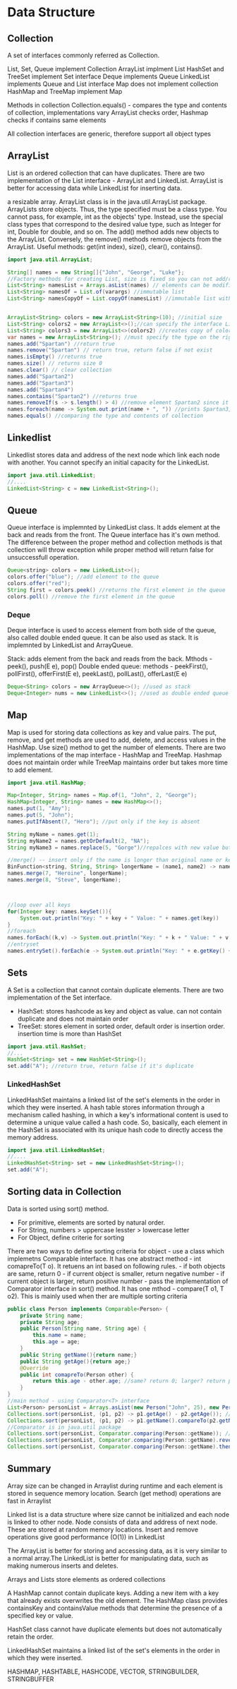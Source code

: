 # Data Structure

## Collection

A set of interfaces commonly referred as Collection.

List, Set, Queue implement Collection
ArrayList implment List
HashSet and TreeSet implement Set
interface Deque implements Queue
LinkedList implements Queue and List
interface Map does not implement collection
HashMap and TreeMap implement Map

Methods in collection
Collection.equals() - compares the type and contents of collection, implementations vary
ArrayList checks order, Hashmap checks if contains same elements

All collection interfaces are generic, therefore support all object types

## ArrayList

List is an ordered collection that can have duplicates. There are two implementation of the List interface - ArrayList and LinkedList.
ArrayList is better for accessing data while LinkedList for inserting data.

a resizable array. ArrayList class is in the java.util.ArrayList package. ArrayLists store objects. Thus, the type specified must be a class type. You cannot pass, for example, int as the objects' type. Instead, use the special class types that correspond to the desired value type, such as Integer for int, Double for double, and so on. The add() method adds new objects to the ArrayList. Conversely, the remove() methods remove objects from the ArrayList. Useful methods: get(int index), size(), clear(), contains().

```java
import java.util.ArrayList;

String[] names = new String[]{"John", "George", "Luke"};
//Factory methods for creating List, size is fixed so you can not add/remove elements
List<String> namesList = Arrays.asList(names) // elements can be modified
List<String> namesOf = List.of(varargs) //immutable list
List<String> namesCopyOf = List.copyOf(namesList) //immutable list with copy of original values


ArrayList<String> colors = new ArrayList<String>(10); //initial size
List<String> colors2 = new ArrayList<>();//can specify the interface List on the left, can ommit the type on the right side
List<String> colors3 = new ArrayList<>(colors2) //creates copy of colors2
var names = new ArrayList<String>(); //must specify the type on the right side for using var
names.add("Spartan") //return true
names.remove("Spartan") // return true, return false if not exist
names.isEmpty() //returns true
names.size() // returns size 0
names.clear() // clear collection
names.add("Spartan2")
names.add("Spartan3")
names.add("Spartan4")
names.contains("Spartan2") //returns true
names.removeIf(s -> s.length() > 4) //remove element Spartan2 since it's length is 8 : takes predicate as argument
names.foreach(name -> System.out.print(name + ", ")) //prints Spartan3, Spartan4 : takes consumer as argumenr
names.equals() //comparing the type and contents of collection
```

## Linkedlist

Linkedlist stores data and address of the next node which link each node with another. You cannot specify an initial capacity for the LinkedList.

```java
import java.util.LinkedList;
//....
LinkedList<String> c = new LinkedList<String>();
```

## Queue

Queue interface is implemnted by LinkedList class. It adds element at the back and reads from the front. The Queue interface has it's own method. The difference between the proper method and collection methods is that collection will throw exception while proper method will return false for unsuccessfull operation.

```java
Queue<string> colors = new LinkedList<>();
colors.offer("blue"); //add element to the queue
colors.offer("red");
String first = colors.peek() //returns the first element in the queue
colors.poll() //remove the first element in the queue
```

### Deque

Deque interface is used to access element from both side of the queue, also called double ended queue. It can be also used as stack. It is implemnted by LinkedList and ArrayQueue.

Stack: adds element from the back and reads from the back. Mthods - peek(), push(E e), pop()
Double ended queue: methods - peekFirst(), pollFirst(), offerFirst(E e), peekLast(), pollLast(), offerLast(E e)

```java
Deque<String> colors = new ArrayQueue<>(); //used as stack
Deque<Integer> nums = new LinkedList<>(); //used as double ended queue
```

## Map

Map is used for storing data collections as key and value pairs. The put, remove, and get methods are used to add, delete, and access values in the HashMap. Use size() method to get the number of elements. There are two implementations of the map interface - HashMap and TreeMap. Hashmap does not maintain order while TreeMap maintains order but takes more time to add element.

```java
import java.util.HashMap;

Map<Integer, String> names = Map.of(1, "John", 2, "George");
HashMap<Integer, String> names = new HashMap<>();   
names.put(1, "Amy");
names.put(5, "John");
names.putIfAbsent(7, "Hero"); //put only if the key is absent

String myName = names.get(1);
String myName2 = names.getOrDefault(2, "NA");
String myName3 = names.replace(5, "Gorge")//repalces with new value but returns old value "John"

//merge() -- insert only if the name is longer than original name or key is absent
BinFunction<string, String, String> longerName = (name1, name2) -> name1.length() > name2.length() ? name1 : name2;
names.merge(7, "Heroine", longerName);
names.merge(8, "Steve", longerName);



//loop over all keys
for(Integer key: names.keySet()){
    System.out.println("Key: " + key + " Value: " + names.get(key))
}
//foreach
names.forEach((k,v) -> System.out.println("Key: " + k + " Value: " + v));
//entryset
names.entrySet().forEach(e -> System.out.println("Key: " + e.getKey() + " Value: " + e.getValue()))
```

## Sets

A Set is a collection that cannot contain duplicate elements. There are two implementation of the Set interface.

- HashSet: stores hashcode as key and object as value. can not contain duplicate and does not maintain order
- TreeSet: stores element in sorted order, default order is insertion order. insertion time is more than HashSet

```java
import java.util.HashSet;
//...
HashSet<String> set = new HashSet<String>();   
set.add("A"); //return true, return false if it's duplicate 
```

### LinkedHashSet

LinkedHashSet maintains a linked list of the set's elements in the order in which they were inserted. A hash table stores information through a mechanism called hashing, in which a key's informational content is used to determine a unique value called a hash code. So, basically, each element in the HashSet is associated with its unique hash code to directly access the memory address.

```java
import java.util.LinkedHashSet;
//....
LinkedHashSet<String> set = new LinkedHashSet<String>();
set.add("A");
```

## Sorting data in Collection

Data is sorted using sort() method. 

- For primitive, elements are sorted by natural order.
- For String, numbers > uppercase lesster > lowercase letter
- For Object, define criterie for sorting

There are two ways to define sorting criteria for object
    - use a class which implemetns Comparable<T> interface. It has one abstract method - int comapreTo(T o). It retuens an int based on following rules.
      - if both objects are same, return 0
      - if current object is smaller, return negative number
      - if current object is larger, return positive number
    - pass the implementation of Comparator<T> interface in sort() method. It has one mthod - compare(T o1, T o2). This is mainly used when ther are multiple sorting criteria

```java
public class Person implements Comparable<Person> {
    private String name;
    private String age;
    public Person(String name, String age) {
        this.name = name;
        this.age = age;
    }
    public String getName(){return name;}
    public String getAge(){return age;}
    @Override
    public int comapreTo(Person other) {
        return this.age - other.age; //same? return 0; larger? return positive; smaller? return negative
    }
}
//main method - using Comparator<T> interface
List<Person> personList = Arrays.asList(new Person("John", 25), new Person("Amy", 20));
Collections.sort(personList, (p1, p2) -> p1.getAge() - p2.getAge()); // sort by age
Collections.sort(personList, (p1, p2) -> p1.getName().compareTo(p2.getName())) //sort by name
//Comparator is in java.util package
Collections.sort(personList, Comparator.comparing(Person::getName)); //sort using method reference
Collections.sort(personList, Comparator.comparing(Person::getName).reversed()); //reverse sorting
Collections.sort(personList, Comparator.comparing(Person::getName).thenComparingInt(Person::getAge)); //multiple comparison
```

## Summary

Array size can be changed in Arraylist during runtime and each element is stored in sequence memory location. Search (get method) operations are fast in Arraylist

Linked list is a data structure where size cannot be initialized and each node is linked to other node. Node consists of data and address of next node. These are stored at random memory locations.  Insert and remove operations give good performance (O(1)) in LinkedList

The ArrayList is better for storing and accessing data, as it is very similar to a normal array.The LinkedList is better for manipulating data, such as making numerous inserts and deletes.

Arrays and Lists store elements as ordered collections

A HashMap cannot contain duplicate keys. Adding a new item with a key that already exists overwrites the old element. The HashMap class provides containsKey and containsValue methods that determine the presence of a specified key or value.

HashSet class cannot have duplicate elements but does not automatically retain the order.

LinkedHashSet maintains a linked list of the set's elements in the order in which they were inserted.

HASHMAP, HASHTABLE, HASHCODE, VECTOR, STRINGBUILDER, STRINGBUFFER
